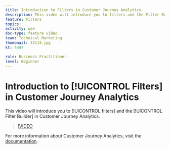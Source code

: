 ```yaml
---
title: Introduction to Filters in Customer Journey Analytics
description: This video will introduce you to filters and the Filter Builder in Adobe Customer Journey Analytics.
feature: Filters
topics: 
activity: use
doc-type: feature video
team: Technical Marketing
thumbnail: 32114.jpg
kt: 4447

role: Business Practitioner
level: Beginner
---
```


# Introduction to [!UICONTROL Filters] in Customer Journey Analytics

This video will introduce you to [!UICONTROL filters] and the [!UICONTROL Filter Builder] in Customer Journey Analytics.

>[!VIDEO](https://video.tv.adobe.com/v/32114/?quality=12)

For more information about Customer Journey Analytics, visit the [documentation](https://docs.adobe.com/content/help/en/analytics-platform/using/cja-landing.html).
